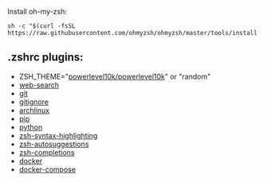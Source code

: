 
Install oh-my-zsh:
```shell
sh -c "$(curl -fsSL https://raw.githubusercontent.com/ohmyzsh/ohmyzsh/master/tools/install.sh)"
```

## .zshrc plugins:
- ZSH_THEME="[powerlevel10k/powerlevel10k](https://github.com/romkatv/powerlevel10k#installation)" or "random"
- [web-search](https://github.com/ohmyzsh/ohmyzsh/tree/master/plugins/web-search)
- [git](https://github.com/ohmyzsh/ohmyzsh/tree/master/plugins/git)
- [gitignore](https://github.com/ohmyzsh/ohmyzsh/tree/master/plugins/gitignore)
- [archlinux](https://github.com/ohmyzsh/ohmyzsh/tree/master/plugins/archlinux)
- [pip](https://github.com/ohmyzsh/ohmyzsh/tree/master/plugins/pip)
- [python](https://github.com/ohmyzsh/ohmyzsh/tree/master/plugins/python)
- [zsh-syntax-highlighting](https://github.com/zsh-users/zsh-syntax-highlighting)
- [zsh-autosuggestions](https://github.com/zsh-users/zsh-autosuggestions/blob/master/INSTALL.md)
- [zsh-completions](https://github.com/zsh-users/zsh-completions)
- [docker](https://github.com/ohmyzsh/ohmyzsh/tree/master/plugins/docker)
- [docker-compose](https://github.com/ohmyzsh/ohmyzsh/tree/master/plugins/docker-compose)


